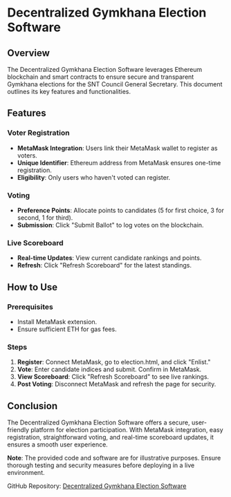 # Decentralized Gymkhana Election Software

## Overview

The Decentralized Gymkhana Election Software leverages Ethereum blockchain and smart contracts to ensure secure and transparent Gymkhana elections for the SNT Council General Secretary. This document outlines its key features and functionalities.

## Features

### Voter Registration

- **MetaMask Integration**: Users link their MetaMask wallet to register as voters.
- **Unique Identifier**: Ethereum address from MetaMask ensures one-time registration.
- **Eligibility**: Only users who haven't voted can register.

### Voting

- **Preference Points**: Allocate points to candidates (5 for first choice, 3 for second, 1 for third).
- **Submission**: Click "Submit Ballot" to log votes on the blockchain.

### Live Scoreboard

- **Real-time Updates**: View current candidate rankings and points.
- **Refresh**: Click "Refresh Scoreboard" for the latest standings.

## How to Use

### Prerequisites

- Install MetaMask extension.
- Ensure sufficient ETH for gas fees.

### Steps

1. **Register**: Connect MetaMask, go to election.html, and click "Enlist."
2. **Vote**: Enter candidate indices and submit. Confirm in MetaMask.
3. **View Scoreboard**: Click "Refresh Scoreboard" to see live rankings.
4. **Post Voting**: Disconnect MetaMask and refresh the page for security.

## Conclusion

The Decentralized Gymkhana Election Software offers a secure, user-friendly platform for election participation. With MetaMask integration, easy registration, straightforward voting, and real-time scoreboard updates, it ensures a smooth user experience. 

**Note**: The provided code and software are for illustrative purposes. Ensure thorough testing and security measures before deploying in a live environment.

GitHub Repository: [Decentralized Gymkhana Election Software](https://github.com/Notchayan/gymkhana_elections_dapp/assets/130827975/60d623df-f0c7-4779-88c1-7d25c725b1a5)
